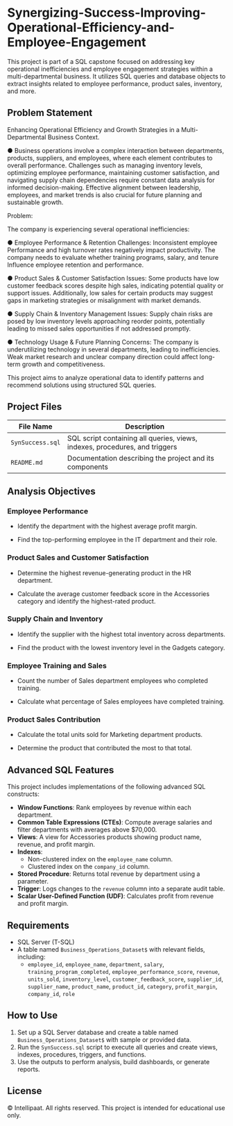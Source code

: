 # Synergizing-Success-Improving-Operational-Efficiency-and-Employee-Engagement

This project is part of a SQL capstone focused on addressing key operational inefficiencies and employee engagement strategies within a multi-departmental business. It utilizes SQL queries and database objects to extract insights related to employee performance, product sales, inventory, and more.

## Problem Statement

Enhancing Operational Efficiency and Growth Strategies in a Multi-Departmental Business Context.

● Business operations involve a complex interaction between departments,
products, suppliers, and employees, where each element contributes to
overall performance. Challenges such as managing inventory levels,
optimizing employee performance, maintaining customer satisfaction, and
navigating supply chain dependencies require constant data analysis for
informed decision-making. Effective alignment between leadership,
employees, and market trends is also crucial for future planning and
sustainable growth. 


Problem:

The company is experiencing several operational inefficiencies:

● Employee Performance & Retention Challenges: Inconsistent employee
Performance and high turnover rates negatively impact productivity.
The company needs to evaluate whether training programs, salary, and tenure
Influence employee retention and performance.


● Product Sales & Customer Satisfaction Issues: Some products have low
customer feedback scores despite high sales, indicating potential quality or
support issues. Additionally, low sales for certain products may suggest
gaps in marketing strategies or misalignment with market demands.

● Supply Chain & Inventory Management Issues: Supply chain risks are
posed by low inventory levels approaching reorder points, potentially
leading to missed sales opportunities if not addressed promptly.

● Technology Usage & Future Planning Concerns: The company is
underutilizing technology in several departments, leading to inefficiencies.
Weak market research and unclear company direction could affect
long-term growth and competitiveness.


This project aims to analyze operational data to identify patterns and recommend solutions using structured SQL queries.

## Project Files

| File Name         | Description                                                  |
|------------------|--------------------------------------------------------------|
| `SynSuccess.sql`  | SQL script containing all queries, views, indexes, procedures, and triggers |
| `README.md`       | Documentation describing the project and its components      |

## Analysis Objectives

### Employee Performance
- Identify the department with the highest average profit margin.
  
- Find the top-performing employee in the IT department and their role.

### Product Sales and Customer Satisfaction
- Determine the highest revenue-generating product in the HR department.
  
- Calculate the average customer feedback score in the Accessories category and identify the highest-rated product.

### Supply Chain and Inventory
- Identify the supplier with the highest total inventory across departments.
  
- Find the product with the lowest inventory level in the Gadgets category.

### Employee Training and Sales
- Count the number of Sales department employees who completed training.
  
- Calculate what percentage of Sales employees have completed training.

### Product Sales Contribution
- Calculate the total units sold for Marketing department products.
  
- Determine the product that contributed the most to that total.

## Advanced SQL Features

This project includes implementations of the following advanced SQL constructs:

- **Window Functions**: Rank employees by revenue within each department.
- **Common Table Expressions (CTEs)**: Compute average salaries and filter departments with averages above $70,000.
- **Views**: A view for Accessories products showing product name, revenue, and profit margin.
- **Indexes**:
  - Non-clustered index on the `employee_name` column.
  - Clustered index on the `company_id` column.
- **Stored Procedure**: Returns total revenue by department using a parameter.
- **Trigger**: Logs changes to the `revenue` column into a separate audit table.
- **Scalar User-Defined Function (UDF)**: Calculates profit from revenue and profit margin.

## Requirements

- SQL Server (T-SQL)
- A table named `Business_Operations_Dataset$` with relevant fields, including:
  - `employee_id`, `employee_name`, `department`, `salary`, `training_program_completed`, `employee_performance_score`, `revenue`, `units_sold`, `inventory_level`, `customer_feedback_score`, `supplier_id`, `supplier_name`, `product_name`, `product_id`, `category`, `profit_margin`, `company_id`, `role`

## How to Use

1. Set up a SQL Server database and create a table named `Business_Operations_Dataset$` with sample or provided data.
2. Run the `SynSuccess.sql` script to execute all queries and create views, indexes, procedures, triggers, and functions.
3. Use the outputs to perform analysis, build dashboards, or generate reports.


## License

© Intellipaat. All rights reserved. This project is intended for educational use only.
